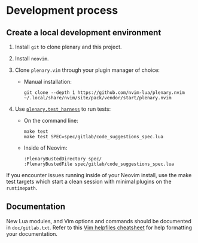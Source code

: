 # Development process

## Create a local development environment

1. Install `git` to clone plenary and this project.
1. Install `neovim`.
1. Clone `plenary.vim` through your plugin manager of choice:

   - Manual installation:

     ```shell
     git clone --depth 1 https://github.com/nvim-lua/plenary.nvim ~/.local/share/nvim/site/pack/vendor/start/plenary.nvim
     ```

1. Use [`plenary.test_harness`](https://github.com/nvim-lua/plenary.nvim#plenarytest_harness) to run tests:

   - On the command line:

     ```shell
     make test
     make test SPEC=spec/gitlab/code_suggestions_spec.lua
     ```

   - Inside of Neovim:

     ```shell
     :PlenaryBustedDirectory spec/
     :PlenaryBustedFile spec/gitlab/code_suggestions_spec.lua
     ```

If you encounter issues running inside of your Neovim install, use the make test targets which start a clean session with minimal plugins on the `runtimepath`.

## Documentation

New Lua modules, and Vim options and commands should be documented in `doc/gitlab.txt`.
Refer to this [Vim helpfiles cheatsheet](https://devhints.io/vim-help) for help formatting your documentation.
